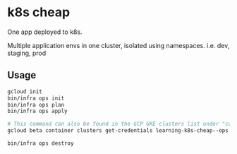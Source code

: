 # k8s cheap

One app deployed to k8s.

Multiple application envs in one cluster, isolated using namespaces. i.e. dev,
staging, prod


## Usage

```sh
gcloud init
bin/infra ops init
bin/infra ops plan
bin/infra ops apply

# This command can also be found in the GCP GKE clusters list under "connect"
gcloud beta container clusters get-credentials learning-k8s-cheap--ops --region europe-west1 --project gcp-simple-app-dev

bin/infra ops destroy
```
